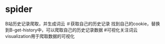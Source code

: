 # spider
B站历史记录爬取，并生成词云
＃获取自己的历史记录
找到自己的cookie，替换到B-get-history中，可以爬取自己的历史记录数据
#可视化关注词云
visualization用于爬取数据的可视化
